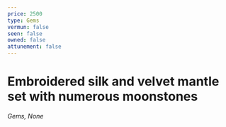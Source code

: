 ```yaml
---
price: 2500
type: Gems
vermun: false
seen: false
owned: false
attunement: false
---
```

# Embroidered silk and velvet mantle set with numerous moonstones

*Gems, None*